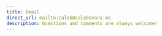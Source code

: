 ```yaml
---
title: Email
direct_url: mailto:caleb@calebevans.me
description: Questions and comments are always welcome!
---
```

